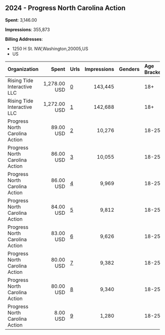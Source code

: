## 2024 - Progress North Carolina Action 
**Spent**: 3,146.00

**Impressions**: 355,873

**Billing Addresses**: 
- 1250 H St. NW,Washington,20005,US
- US

|Organization|Spent|Urls|Impressions|Genders|Age Brackets|Country Codes|Billing Addresses|
|:---|---:|:---|---:|:---|:---|:---|:---|
|Rising Tide Interactive LLC|1,278.00 USD|[0](https://www.snap.com/political-ads/asset/0656f9c17f1c72ee19dbb78f7070fc3a4ea53b690ad2b53dd67433b1efca8dbd?mediaType=mp4)|143,445||18+|united states|1250 H St. NW,Washington,20005,US|
|Rising Tide Interactive LLC|1,272.00 USD|[1](https://www.snap.com/political-ads/asset/b615642959877e4e896956cfef26c170d2518ff6037987c526d3b23d340d1667?mediaType=mp4)|142,688||18+|united states|1250 H St. NW,Washington,20005,US|
|Progress North Carolina Action|89.00 USD|[2](https://www.snap.com/political-ads/asset/25b1dfd7c58c368c27d5e21d6c29b18ce3882b1ee9c3088fd46e0bc14a91e21e?mediaType=png)|10,276||18-25|united states|US|
|Progress North Carolina Action|86.00 USD|[3](https://www.snap.com/political-ads/asset/d6617abd6eb62f09bd611cbfb5831455563813a49388fc79318b4074310fd60c?mediaType=mp4)|10,055||18-25|united states|US|
|Progress North Carolina Action|86.00 USD|[4](https://www.snap.com/political-ads/asset/5718391b32777aafcb23c0ceb28fe163b41963afd9d5ba73146907badd03f8bd?mediaType=png)|9,969||18-25|united states|US|
|Progress North Carolina Action|84.00 USD|[5](https://www.snap.com/political-ads/asset/7e25f6b67e3680236276e7cd2ca6254bcaae1fd3e3b897a986532268291ec274?mediaType=png)|9,812||18-25|united states|US|
|Progress North Carolina Action|83.00 USD|[6](https://www.snap.com/political-ads/asset/b6864ced28b84b7dc40d64725e2b92d25f8ee275ed4e230ce85c4d89c6ce548c?mediaType=png)|9,626||18-25|united states|US|
|Progress North Carolina Action|80.00 USD|[7](https://www.snap.com/political-ads/asset/a216227620acf6b5386c0375d1896b60c6f60d6d1b521b52d99146bcbdbfd958?mediaType=png)|9,382||18-25|united states|US|
|Progress North Carolina Action|80.00 USD|[8](https://www.snap.com/political-ads/asset/3f13913166b0c4a1a824288c3b5f6812ab032eb071f962046a5e479812780d3c?mediaType=png)|9,340||18-25|united states|US|
|Progress North Carolina Action|8.00 USD|[9](https://www.snap.com/political-ads/asset/ff1b9aed1a2f53dc722a1aade3688873882e1e37c9fdcd2552bc2167de0a7bb4?mediaType=png)|1,280||18-25|united states|US|

